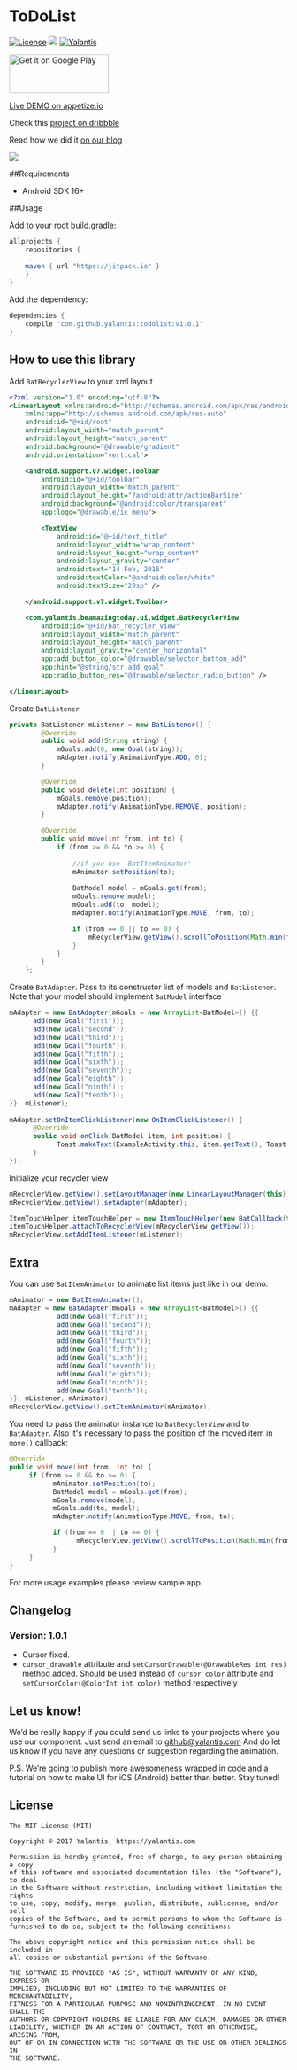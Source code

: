 # ToDoList

[![License](http://img.shields.io/badge/license-MIT-green.svg?style=flat)]()
[![](https://jitpack.io/v/yalantis/todolist.svg)](https://jitpack.io/#yalantis/todolist)
[![Yalantis](https://raw.githubusercontent.com/Yalantis/PullToRefresh/develop/PullToRefreshDemo/Resources/badge_dark.png)](https://yalantis.com/?utm_source=github)

<a href='https://play.google.com/store/apps/details?id=com.yalantis.beamazingtoday&utm_source=global_co&utm_medium=prtnr&utm_content=Mar2515&utm_campaign=PartBadge&pcampaignid=MKT-Other-global-all-co-prtnr-py-PartBadge-Mar2515-1'><img alt='Get it on Google Play' src='https://play.google.com/intl/en_us/badges/images/generic/en_badge_web_generic.png' height="70" width="180"/></a>

[Live DEMO on appetize.io](https://appetize.io/app/c72udvwr5h7rgrbm23y2qrbbfc)

Check this [project on dribbble](https://dribbble.com/shots/2589690-Be-amazing-today)

Read how we did it [on our blog](https://yalantis.com/blog/how-we-used-micro-transitions-for-smooth-android-to-do-list-animations/)

<img src="content_shot_to-do_dribbble.gif"/>

##Requirements
- Android SDK 16+

##Usage

Add to your root build.gradle:
```Groovy
allprojects {
	repositories {
	...
	maven { url "https://jitpack.io" }
	}
}
```

Add the dependency:
```Groovy
dependencies {
	compile 'com.github.yalantis:todolist:v1.0.1'
}
```

## How to use this library

Add ```BatRecyclerView``` to your xml layout

```xml
<?xml version="1.0" encoding="utf-8"?>
<LinearLayout xmlns:android="http://schemas.android.com/apk/res/android"
    xmlns:app="http://schemas.android.com/apk/res-auto"
    android:id="@+id/root"
    android:layout_width="match_parent"
    android:layout_height="match_parent"
    android:background="@drawable/gradient"
    android:orientation="vertical">

    <android.support.v7.widget.Toolbar
        android:id="@+id/toolbar"
        android:layout_width="match_parent"
        android:layout_height="?android:attr/actionBarSize"
        android:background="@android:color/transparent"
        app:logo="@drawable/ic_menu">

        <TextView
            android:id="@+id/text_title"
            android:layout_width="wrap_content"
            android:layout_height="wrap_content"
            android:layout_gravity="center"
            android:text="14 Feb, 2016"
            android:textColor="@android:color/white"
            android:textSize="20sp" />

    </android.support.v7.widget.Toolbar>

    <com.yalantis.beamazingtoday.ui.widget.BatRecyclerView
        android:id="@+id/bat_recycler_view"
        android:layout_width="match_parent"
        android:layout_height="match_parent"
        android:layout_gravity="center_horizontal"
        app:add_button_color="@drawable/selector_button_add"
        app:hint="@string/str_add_goal"
        app:radio_button_res="@drawable/selector_radio_button" />

</LinearLayout>
```

Create ```BatListener```

```java
private BatListener mListener = new BatListener() {
        @Override
        public void add(String string) {
            mGoals.add(0, new Goal(string));
            mAdapter.notify(AnimationType.ADD, 0);
        }

        @Override
        public void delete(int position) {
            mGoals.remove(position);
            mAdapter.notify(AnimationType.REMOVE, position);
        }

        @Override
        public void move(int from, int to) {
            if (from >= 0 && to >= 0) {
                
                //if you use 'BatItemAnimator'
                mAnimator.setPosition(to);
                
                BatModel model = mGoals.get(from);
                mGoals.remove(model);
                mGoals.add(to, model);
                mAdapter.notify(AnimationType.MOVE, from, to);

                if (from == 0 || to == 0) {
                    mRecyclerView.getView().scrollToPosition(Math.min(from, to));
                }
            }
        }
    };
```

Create ```BatAdapter```. Pass to its constructor list of models and ```BatListener```. Note that your model should implement ```BatModel``` interface

```java
mAdapter = new BatAdapter(mGoals = new ArrayList<BatModel>() {{
      add(new Goal("first"));
      add(new Goal("second"));
      add(new Goal("third"));
      add(new Goal("fourth"));
      add(new Goal("fifth"));
      add(new Goal("sixth"));
      add(new Goal("seventh"));
      add(new Goal("eighth"));
      add(new Goal("ninth"));
      add(new Goal("tenth"));
}}, mListener);
        
mAdapter.setOnItemClickListener(new OnItemClickListener() {
      @Override
      public void onClick(BatModel item, int position) {
            Toast.makeText(ExampleActivity.this, item.getText(), Toast.LENGTH_SHORT).show();
      }
});
```

Initialize your recycler view

```java
mRecyclerView.getView().setLayoutManager(new LinearLayoutManager(this));
mRecyclerView.getView().setAdapter(mAdapter);

ItemTouchHelper itemTouchHelper = new ItemTouchHelper(new BatCallback(this));
itemTouchHelper.attachToRecyclerView(mRecyclerView.getView());
mRecyclerView.setAddItemListener(mListener);
```

## Extra

You can use ```BatItemAnimator``` to animate list items just like in our demo:

```java
mAnimator = new BatItemAnimator();
mAdapter = new BatAdapter(mGoals = new ArrayList<BatModel>() {{
            add(new Goal("first"));
            add(new Goal("second"));
            add(new Goal("third"));
            add(new Goal("fourth"));
            add(new Goal("fifth"));
            add(new Goal("sixth"));
            add(new Goal("seventh"));
            add(new Goal("eighth"));
            add(new Goal("ninth"));
            add(new Goal("tenth"));
}}, mListener, mAnimator);
mRecyclerView.getView().setItemAnimator(mAnimator);
```
You need to pass the animator instance to ```BatRecyclerView``` and to ```BatAdapter```.
Also it's necessary to pass the position of the moved item in ```move()``` callback:

```java
@Override
public void move(int from, int to) {
     if (from >= 0 && to >= 0) {
           mAnimator.setPosition(to);
           BatModel model = mGoals.get(from);
           mGoals.remove(model);
           mGoals.add(to, model);
           mAdapter.notify(AnimationType.MOVE, from, to);

           if (from == 0 || to == 0) {
                 mRecyclerView.getView().scrollToPosition(Math.min(from, to));
           }
     }
}
```
For more usage examples please review sample app

## Changelog

### Version: 1.0.1

* Cursor fixed. 
* ```cursor_drawable``` attribute and ```setCursorDrawable(@DrawableRes int res)``` method added. 
	Should be used instead of ```cursor_color``` attribute and ```setCursorColor(@ColorInt int color)``` method 		respectively

## Let us know!

We’d be really happy if you could send us links to your projects where you use our component. Just send an email to github@yalantis.com And do let us know if you have any questions or suggestion regarding the animation. 

P.S. We’re going to publish more awesomeness wrapped in code and a tutorial on how to make UI for iOS (Android) better than better. Stay tuned!

## License

	The MIT License (MIT)

	Copyright © 2017 Yalantis, https://yalantis.com

	Permission is hereby granted, free of charge, to any person obtaining a copy
	of this software and associated documentation files (the "Software"), to deal
	in the Software without restriction, including without limitation the rights
	to use, copy, modify, merge, publish, distribute, sublicense, and/or sell
	copies of the Software, and to permit persons to whom the Software is
	furnished to do so, subject to the following conditions:

	The above copyright notice and this permission notice shall be included in
	all copies or substantial portions of the Software.

	THE SOFTWARE IS PROVIDED "AS IS", WITHOUT WARRANTY OF ANY KIND, EXPRESS OR
	IMPLIED, INCLUDING BUT NOT LIMITED TO THE WARRANTIES OF MERCHANTABILITY,
	FITNESS FOR A PARTICULAR PURPOSE AND NONINFRINGEMENT. IN NO EVENT SHALL THE
	AUTHORS OR COPYRIGHT HOLDERS BE LIABLE FOR ANY CLAIM, DAMAGES OR OTHER
	LIABILITY, WHETHER IN AN ACTION OF CONTRACT, TORT OR OTHERWISE, ARISING FROM,
	OUT OF OR IN CONNECTION WITH THE SOFTWARE OR THE USE OR OTHER DEALINGS IN
	THE SOFTWARE.
